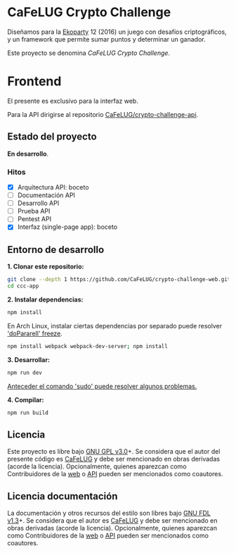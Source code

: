 # CaFeLUG Crypto Challenge

Diseñamos para la [Ekoparty](https://ekoparty.org) 12 (2016) un juego con desafíos criptográficos, y un framework que permite sumar puntos y determinar un ganador.

Este proyecto se denomina *CaFeLUG Crypto Challenge*.

# Frontend

El presente es exclusivo para la interfaz web.

Para la API dirigirse al repositorio [CaFeLUG/crypto-challenge-api](https://github.com/CaFeLUG/crypto-challenge-api).

## Estado del proyecto

**En desarrollo**.

### Hitos

- [x] Arquitectura API: boceto
- [ ] Documentación API
- [ ] Desarrollo API
- [ ] Prueba API
- [ ] Pentest API
- [x] Interfaz (single-page app): boceto

## Entorno de desarrollo

**1. Clonar este repositorio:**
>
```sh
git clone --depth 1 https://github.com/CaFeLUG/crypto-challenge-web.git ccc-app
cd ccc-app
```

**2. Instalar dependencias:**
>
```sh
npm install
```
En Arch Linux, instalar ciertas dependencias por separado puede resolver ['doPararell' freeze](https://github.com/npm/npm/issues/13782).
```sh
npm install webpack webpack-dev-server; npm install
```

**3. Desarrollar:**
>
```sh
npm run dev
```
[Anteceder el comando 'sudo' puede resolver algunos problemas.](https://docs.npmjs.com/getting-started/fixing-npm-permissions) 

>

**4. Compilar:**
>
```sh
npm run build
```

## Licencia

Este proyecto es libre bajo [GNU GPL v3.0](https://www.gnu.org/licenses/gpl-3.0.html)+. Se considera que el autor del presente código es [CaFeLUG](http://cafelug.org.ar) y debe ser mencionado en obras derivadas (acorde la licencia). Opcionalmente, quienes aparezcan como Contribuidores de la [web](/CaFeLUG/crypto-challenge-web/graphs/contributors) o [API](/CaFeLUG/crypto-challenge-api/graphs/contributors) pueden ser mencionados como coautores.

## Licencia documentación
La documentación y otros recursos del estilo son libres bajo [GNU FDL v1.3](https://www.gnu.org/licenses/fdl-1.3.html)+. Se considera que el autor es [CaFeLUG](http://cafelug.org.ar) y debe ser mencionado en obras derivadas (acorde la licencia). Opcionalmente, quienes aparezcan como Contribuidores de la [web](/CaFeLUG/crypto-challenge-web/graphs/contributors) o [API](/CaFeLUG/crypto-challenge-api/graphs/contributors) pueden ser mencionados como coautores.

